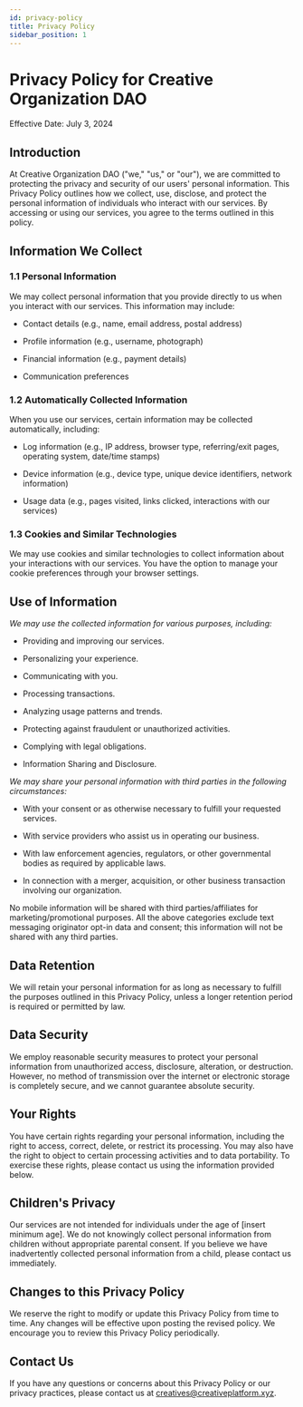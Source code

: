 ```yaml
---
id: privacy-policy
title: Privacy Policy
sidebar_position: 1
---
```

# Privacy Policy for Creative Organization DAO

Effective Date: July 3, 2024

## Introduction

At Creative Organization DAO ("we," "us," or "our"), we are committed to protecting the privacy and security of our users' personal information. This Privacy Policy outlines how we collect, use, disclose, and protect the personal information of individuals who interact with our services. By accessing or using our services, you agree to the terms outlined in this policy.

## Information We Collect

### 1.1 Personal Information

We may collect personal information that you provide directly to us when you interact with our services. This information may include:

- Contact details (e.g., name, email address, postal address)

- Profile information (e.g., username, photograph)

- Financial information (e.g., payment details)

- Communication preferences

### 1.2 Automatically Collected Information

When you use our services, certain information may be collected automatically, including:

- Log information (e.g., IP address, browser type, referring/exit pages, operating system, date/time stamps)

- Device information (e.g., device type, unique device identifiers, network information)

- Usage data (e.g., pages visited, links clicked, interactions with our services)

### 1.3 Cookies and Similar Technologies

We may use cookies and similar technologies to collect information about your interactions with our services. You have the option to manage your cookie preferences through your browser settings.

## Use of Information

_We may use the collected information for various purposes, including:_

- Providing and improving our services.

- Personalizing your experience.

- Communicating with you.

- Processing transactions.

- Analyzing usage patterns and trends.

- Protecting against fraudulent or unauthorized activities.

- Complying with legal obligations.

- Information Sharing and Disclosure.

_We may share your personal information with third parties in the following circumstances:_

- With your consent or as otherwise necessary to fulfill your requested services.

- With service providers who assist us in operating our business.

- With law enforcement agencies, regulators, or other governmental bodies as required by applicable laws.

- In connection with a merger, acquisition, or other business transaction involving our organization.

No mobile information will be shared with third parties/affiliates for marketing/promotional purposes. All the above categories exclude text messaging originator opt-in data and consent; this information will not be shared with any third parties.

## Data Retention

We will retain your personal information for as long as necessary to fulfill the purposes outlined in this Privacy Policy, unless a longer retention period is required or permitted by law.



## Data Security

We employ reasonable security measures to protect your personal information from unauthorized access, disclosure, alteration, or destruction. However, no method of transmission over the internet or electronic storage is completely secure, and we cannot guarantee absolute security.

## Your Rights

You have certain rights regarding your personal information, including the right to access, correct, delete, or restrict its processing. You may also have the right to object to certain processing activities and to data portability. To exercise these rights, please contact us using the information provided below.

## Children's Privacy

Our services are not intended for individuals under the age of [insert minimum age]. We do not knowingly collect personal information from children without appropriate parental consent. If you believe we have inadvertently collected personal information from a child, please contact us immediately.

## Changes to this Privacy Policy

We reserve the right to modify or update this Privacy Policy from time to time. Any changes will be effective upon posting the revised policy. We encourage you to review this Privacy Policy periodically.

## Contact Us

If you have any questions or concerns about this Privacy Policy or our privacy practices, please contact us at creatives@creativeplatform.xyz.